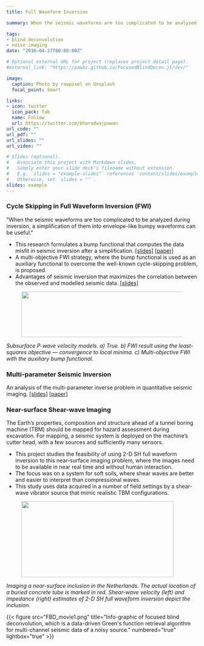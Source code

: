 ```yaml
---
title: Full Waveform Inversion 

summary: When the seismic waveforms are too complicated to be analyzed during inversion, a simplification of them into envelope-like bumpy waveforms can be useful.

tags:
- blind deconvolution
- noise imaging
date: "2016-04-27T00:00:00Z"

# Optional external URL for project (replaces project detail page).
#external_link: "https://pawbz.github.io/FocusedBlindDecon.jl/dev/"

image:
  caption: Photo by rawpixel on Unsplash
  focal_point: Smart

links:
- icon: twitter
  icon_pack: fab
  name: Follow
  url: https://twitter.com/bharadwajpawan
url_code: ""
url_pdf: ""
url_slides: ""
url_video: ""

# Slides (optional).
#   Associate this project with Markdown slides.
#   Simply enter your slide deck's filename without extension.
#   E.g. `slides = "example-slides"` references `content/slides/example-slides.md`.
#   Otherwise, set `slides = ""`.
slides: example
---
```

### Cycle Skipping in Full Waveform Inversion (FWI)
"When the seismic waveforms are too complicated to be analyzed during inversion, a simplification of them into envelope-like bumpy waveforms can be useful."

* This research formulates a bump functional that computes the data misfit in seismic inversion
after a simplification. 
[\[slides\]](https://github.com/pawbz/pawbz.github.io/blob/src/pdf/slides/Pawan_BumpFunctional_Slides.pdf) [\[paper\]](https://academic.oup.com/gji/article/206/2/1076/2605991)
* A multi-objective FWI strategy, where the bump functional is 
used as an auxiliary functional to overcome the well-known cycle-skipping problem, is proposed.
* Advantages of seismic inversion that maximizes the correlation between the observed and modelled seismic data. [\[slides\]](https://github.com/pawbz/pawbz.github.io/blob/src/pdf/slides/Pawan_SEG13slides.pdf)

<figure>
<img align="center" width="700" height="120" src="../img/bump/marm_bump.svg.png">
</figure>
<div>
<i>Subsurface P-wave velocity models. a) True. b) FWI result using 
the least-squares objective — convergence to local minima. c) 
Multi-objective FWI with the auxiliary bump functional.</i>
</div>




### Multi-parameter Seismic Inversion

An analysis of the multi-parameter inverse problem in quantitative seismic imaging.
[\[slides\]](https://github.com/pawbz/pawbz.github.io/blob/src/pdf/slides/Pawan_EAGE14slides.pdf) 
[\[paper\]](https://arxiv.org/abs/1804.01184)


### Near-surface Shear-wave Imaging

The Earth’s properties, composition and structure ahead of a tunnel boring machine (TBM) should be mapped for hazard assessment during excavation. For mapping, a seismic system is deployed on the machine’s cutter head, with a few sources and sufficiently many sensors.

* This project studies the feasibility of using 2-D SH full waveform inversion to this near-surface imaging problem, where the 
images need to be available in near real time and without human interaction.
* The focus was on a system for soft soils, where shear waves are better and easier 
to interpret than compressional waves.
* This study uses data acquired in a 
number of field settings by a shear-wave vibrator source that mimic realistic TBM configurations.

<figure>
<img align="center" width="400" height="200" src="../img/fwi_nsg/mod_transect1.png">
</figure>
<div>
<i>Imaging a near-surface inclusion in the Netherlands. The actual location of a buried concrete 
tube is marked in red.
Shear-wave velocity (left) and impedance (right) estimates of 2-D SH 
full waveform inversion depict the inclusion.</i>
</div>


{{< figure src="FBD_movie1.png" title="Info-graphic of focused blind deconvolution, which is a data-driven Green's function retrieval algorithm for multi-channel seismic data of a noisy source." numbered="true" lightbox="true" >}}


